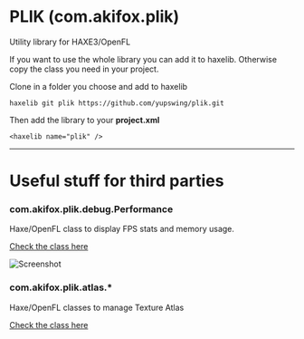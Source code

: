 # PLIK (com.akifox.plik)
Utility library for HAXE3/OpenFL

If you want to use the whole library you can add it to haxelib.
Otherwise copy the class you need in your project.

Clone in a folder you choose and add to haxelib
````
haxelib git plik https://github.com/yupswing/plik.git
````

Then add the library to your **project.xml**
````
<haxelib name="plik" />
````

----

# Useful stuff for third parties

### com.akifox.plik.debug.Performance
Haxe/OpenFL class to display FPS stats and memory usage.

[Check the class here](com/akifox/plik/debug)

![Screenshot](https://dl.dropboxusercontent.com/u/683344/akifox/akifox-lib/performance-screenshot.png)


### com.akifox.plik.atlas.*
Haxe/OpenFL classes to manage Texture Atlas

[Check the class here](com/akifox/plik/atlas)
